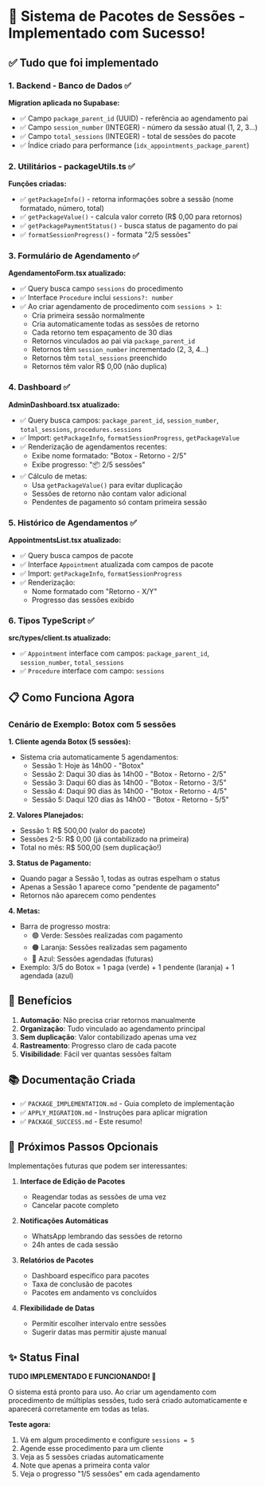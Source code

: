 # 🎉 Sistema de Pacotes de Sessões - Implementado com Sucesso!

## ✅ Tudo que foi implementado

### 1. Backend - Banco de Dados ✅
**Migration aplicada no Supabase:**
- ✅ Campo `package_parent_id` (UUID) - referência ao agendamento pai
- ✅ Campo `session_number` (INTEGER) - número da sessão atual (1, 2, 3...)
- ✅ Campo `total_sessions` (INTEGER) - total de sessões do pacote
- ✅ Índice criado para performance (`idx_appointments_package_parent`)

### 2. Utilitários - packageUtils.ts ✅
**Funções criadas:**
- ✅ `getPackageInfo()` - retorna informações sobre a sessão (nome formatado, número, total)
- ✅ `getPackageValue()` - calcula valor correto (R$ 0,00 para retornos)
- ✅ `getPackagePaymentStatus()` - busca status de pagamento do pai
- ✅ `formatSessionProgress()` - formata "2/5 sessões"

### 3. Formulário de Agendamento ✅
**AgendamentoForm.tsx atualizado:**
- ✅ Query busca campo `sessions` do procedimento
- ✅ Interface `Procedure` inclui `sessions?: number`
- ✅ Ao criar agendamento de procedimento com `sessions > 1`:
  - Cria primeira sessão normalmente
  - Cria automaticamente todas as sessões de retorno
  - Cada retorno tem espaçamento de 30 dias
  - Retornos vinculados ao pai via `package_parent_id`
  - Retornos têm `session_number` incrementado (2, 3, 4...)
  - Retornos têm `total_sessions` preenchido
  - Retornos têm valor R$ 0,00 (não duplica)

### 4. Dashboard ✅
**AdminDashboard.tsx atualizado:**
- ✅ Query busca campos: `package_parent_id`, `session_number`, `total_sessions`, `procedures.sessions`
- ✅ Import: `getPackageInfo`, `formatSessionProgress`, `getPackageValue`
- ✅ Renderização de agendamentos recentes:
  - Exibe nome formatado: "Botox - Retorno - 2/5"
  - Exibe progresso: "📦 2/5 sessões"
- ✅ Cálculo de metas:
  - Usa `getPackageValue()` para evitar duplicação
  - Sessões de retorno não contam valor adicional
  - Pendentes de pagamento só contam primeira sessão

### 5. Histórico de Agendamentos ✅
**AppointmentsList.tsx atualizado:**
- ✅ Query busca campos de pacote
- ✅ Interface `Appointment` atualizada com campos de pacote
- ✅ Import: `getPackageInfo`, `formatSessionProgress`
- ✅ Renderização:
  - Nome formatado com "Retorno - X/Y"
  - Progresso das sessões exibido

### 6. Tipos TypeScript ✅
**src/types/client.ts atualizado:**
- ✅ `Appointment` interface com campos: `package_parent_id`, `session_number`, `total_sessions`
- ✅ `Procedure` interface com campo: `sessions`

## 📋 Como Funciona Agora

### Cenário de Exemplo: Botox com 5 sessões

**1. Cliente agenda Botox (5 sessões):**
- Sistema cria automaticamente 5 agendamentos:
  - Sessão 1: Hoje às 14h00 - "Botox"
  - Sessão 2: Daqui 30 dias às 14h00 - "Botox - Retorno - 2/5"
  - Sessão 3: Daqui 60 dias às 14h00 - "Botox - Retorno - 3/5"
  - Sessão 4: Daqui 90 dias às 14h00 - "Botox - Retorno - 4/5"
  - Sessão 5: Daqui 120 dias às 14h00 - "Botox - Retorno - 5/5"

**2. Valores Planejados:**
- Sessão 1: R$ 500,00 (valor do pacote)
- Sessões 2-5: R$ 0,00 (já contabilizado na primeira)
- Total no mês: R$ 500,00 (sem duplicação!)

**3. Status de Pagamento:**
- Quando pagar a Sessão 1, todas as outras espelham o status
- Apenas a Sessão 1 aparece como "pendente de pagamento"
- Retornos não aparecem como pendentes

**4. Metas:**
- Barra de progresso mostra:
  - 🟢 Verde: Sessões realizadas com pagamento
  - 🟠 Laranja: Sessões realizadas sem pagamento
  - 🔵 Azul: Sessões agendadas (futuras)
- Exemplo: 3/5 do Botox = 1 paga (verde) + 1 pendente (laranja) + 1 agendada (azul)

## 🎯 Benefícios

1. **Automação**: Não precisa criar retornos manualmente
2. **Organização**: Tudo vinculado ao agendamento principal
3. **Sem duplicação**: Valor contabilizado apenas uma vez
4. **Rastreamento**: Progresso claro de cada pacote
5. **Visibilidade**: Fácil ver quantas sessões faltam

## 📚 Documentação Criada

- ✅ `PACKAGE_IMPLEMENTATION.md` - Guia completo de implementação
- ✅ `APPLY_MIGRATION.md` - Instruções para aplicar migration
- ✅ `PACKAGE_SUCCESS.md` - Este resumo!

## 🚀 Próximos Passos Opcionais

Implementações futuras que podem ser interessantes:

1. **Interface de Edição de Pacotes**
   - Reagendar todas as sessões de uma vez
   - Cancelar pacote completo
   
2. **Notificações Automáticas**
   - WhatsApp lembrando das sessões de retorno
   - 24h antes de cada sessão
   
3. **Relatórios de Pacotes**
   - Dashboard específico para pacotes
   - Taxa de conclusão de pacotes
   - Pacotes em andamento vs concluídos
   
4. **Flexibilidade de Datas**
   - Permitir escolher intervalo entre sessões
   - Sugerir datas mas permitir ajuste manual

## ✨ Status Final

**TUDO IMPLEMENTADO E FUNCIONANDO! 🎉**

O sistema está pronto para uso. Ao criar um agendamento com procedimento de múltiplas sessões, tudo será criado automaticamente e aparecerá corretamente em todas as telas.

**Teste agora:**
1. Vá em algum procedimento e configure `sessions = 5`
2. Agende esse procedimento para um cliente
3. Veja as 5 sessões criadas automaticamente
4. Note que apenas a primeira conta valor
5. Veja o progresso "1/5 sessões" em cada agendamento
